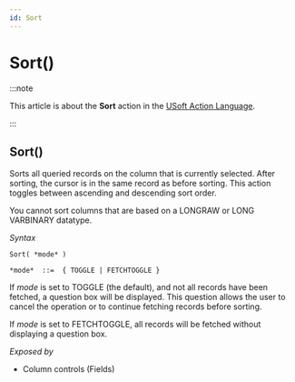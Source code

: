 ```yaml
---
id: Sort
---
```


# Sort()




:::note

This article is about the **Sort** action in the [USoft Action Language](/Task_flow/Action_Language_reference/USoft_Action_Language.md).

:::

## **Sort()**

Sorts all queried records on the column that is currently selected. After sorting, the cursor is in the same record as before sorting. This action toggles between ascending and descending sort order.

You cannot sort columns that are based on a LONGRAW or LONG VARBINARY datatype.

*Syntax*

```
Sort( *mode* )

*mode*  ::=  { TOGGLE | FETCHTOGGLE }
```

If *mode* is set to TOGGLE (the default), and not all records have been fetched, a question box will be displayed. This question allows the user to cancel the operation or to continue fetching records before sorting.

If *mode* is set to FETCHTOGGLE, all records will be fetched without displaying a question box.

*Exposed by*

- Column controls (Fields)